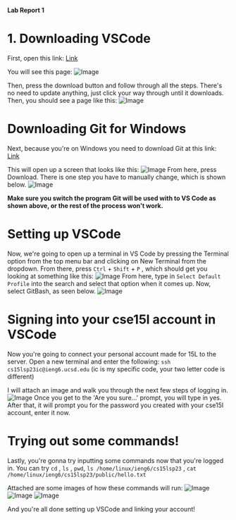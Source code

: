 **Lab Report 1**

# 1. Downloading VSCode
First, open this link: [Link](https://code.visualstudio.com/)
 
You will see this page: 
![Image](first.png)

Then, press the download button and follow through all the steps.
There's no need to update anything, just click your way through until it downloads.
Then, you should see a page like this:
![Image](second.png)

# Downloading Git for Windows
Next, because you're on Windows you need to download Git at this link: [Link](https://gitforwindows.org/)

This will open up a screen that looks like this: 
![Image](third.png)
From here, press Download. There is one step you have to manually change, which is shown below.
![Image](fourth.png)

__Make sure you switch the program Git will be used with to VS Code as shown above, or the rest of the process won't work.__

# Setting up VSCode 
Now, we're going to open up a terminal in VS Code by pressing the Terminal option from the top menu bar and clicking on New Terminal from the dropdown.
From there, press `Ctrl` + `Shift` + `P` , which should get you looking at something like this:
![Image](fifth.png)
From here, type in `Select Default Profile` into the search and select that option when it comes up.
Now, select GitBash, as seen below.
![Image](sixth.png)

# Signing into your cse15l account in VSCode
Now you're going to connect your personal account made for 15L to the server.
Open a new terminal and enter the following: 
`ssh cs15lsp23ic@ieng6.ucsd.edu` (ic is my specific code, your two letter code is different)

I will attach an image and walk you through the next few steps of logging in.
![Image](seventh.png)
Once you get to the 'Are you sure...' prompt, you will type in yes. 
After that, it will prompt you for the password you created with your cse15l account, enter it now.

# Trying out some commands!
Lastly, you're gonna try inputting some commands now that you're logged in. 
You can try `cd` , `ls` , `pwd`, `ls /home/linux/ieng6/cs15lsp23` , `cat /home/linux/ieng6/cs15lsp23/public/hello.txt`

Attached are some images of how these commands will run: 
![Image](eighth.png)
![Image](ninth.png)
![Image](tenth.png)

And you're all done setting up VSCode and linking your account!
